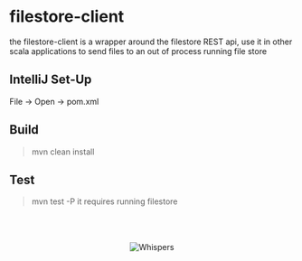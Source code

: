 filestore-client
==============

the filestore-client is a wrapper around the filestore REST api, 
use it in other scala applications to send files to an out of process running file store


## IntelliJ Set-Up

File -> Open -> pom.xml


## Build

> mvn clean install

## Test

> mvn test -P it
> requires running filestore




<p style="margin-top:64px;" align="center">
    <img title="Whispers" src="http://40.media.tumblr.com/d90b4ef34e13d19163e8a35965ab8f55/tumblr_nkenc15KJn1qch7b8o1_1280.jpg" />
</p>

